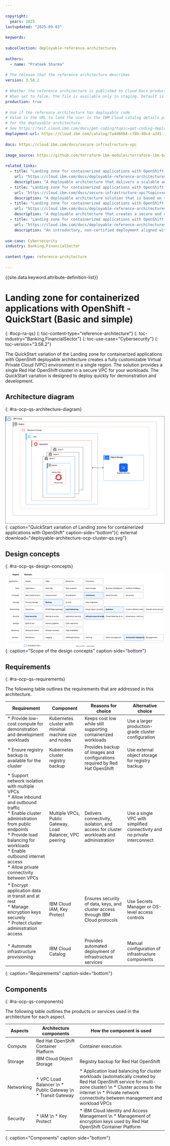 ```yaml
---

copyright:
  years: 2025
lastupdated: "2025-09-03"

keywords:

subcollection: deployable-reference-architectures

authors:
  - name: "Prateek Sharma"

# The release that the reference architecture describes
version: 3.58.2

# Whether the reference architecture is published to Cloud Docs production.
# When set to false, the file is available only in staging. Default is false.
production: true

# Use if the reference architecture has deployable code.
# Value is the URL to land the user in the IBM Cloud catalog details page
# for the deployable architecture.
# See https://test.cloud.ibm.com/docs/get-coding?topic=get-coding-deploy-button
deployment-url: https://cloud.ibm.com/catalog/7a4d68b4-cf8b-40cd-a3d1-f49aff526eb3/architecture/deploy-arch-ibm-ocp-vpc-1728a4fd-f561-4cf9-82ef-2b1eeb5da1a8-global

docs: https://cloud.ibm.com/docs/secure-infrastructure-vpc

image_source: https://github.com/terraform-ibm-modules/terraform-ibm-base-ocp-vpc/blob/main/reference-architectures/deployable-architecture-ocp-cluster-qs.svg

related_links:
  - title: "Landing zone for containerized applications with OpenShift (Standard - Integrated setup with configurable services)"
    url: "https://cloud.ibm.com/docs/deployable-reference-architectures?topic=deployable-reference-architectures-ocp-fully-configurable"
    description: "A deployable architecture that delivers a scalable and flexible Red Hat OpenShift environment on IBM Cloud Virtual Private Cloud (VPC), with seamless integration to security, observability, and other foundational services for containerized workloads."
  - title: "Landing zone for containerized applications with OpenShift (QuickStart - Basic and simple)"
    url: "https://cloud.ibm.com/docs/secure-infrastructure-vpc?topic=secure-infrastructure-ocp-ra-qs"
    description: "A deployable architecture solution that is based on the IBM Cloud for Financial Services reference architecture. This solution delivers a scalable and flexible Red Hat OpenShift environment on IBM Cloud Virtual Private Cloud (VPC), with seamless integration to security, observability, and other foundational services for containerized workloads."
  - title: "Landing zone for containerized applications with OpenShift (Standard - Financial Services edition)"
    url: "https://cloud.ibm.com/docs/deployable-reference-architectures?topic=deployable-reference-architectures-ocp-ra"
    description: "A deployable architecture that creates a secure and compliant Red Hat OpenShift Container Platform workload clusters on a Virtual Private Cloud (VPC) network based on the IBM Cloud for Financial Services reference architecture."
  - title: "Landing zone for containerized applications with OpenShift (QuickStart - Financial Services edition)"
    url: "https://cloud.ibm.com/docs/deployable-reference-architectures?topic=deployable-reference-architectures-roks-ra-qs"
    description: "An introductory, non-certified deployment aligned with the Financial Services Cloud VPCs topology. Not suitable for production workloads or upgrade paths."

use-case: Cybersecurity
industry: Banking,FinancialSector

content-type: reference-architecture

---
```


{{site.data.keyword.attribute-definition-list}}

# Landing zone for containerized applications with OpenShift - QuickStart (Basic and simple)
{: #ocp-ra-qs}
{: toc-content-type="reference-architecture"}
{: toc-industry="Banking,FinancialSector"}
{: toc-use-case="Cybersecurity"}
{: toc-version="3.58.2"}

The QuickStart variation of the Landing zone for containerized applications with OpenShift deployable architecture creates a fully customizable Virtual Private Cloud (VPC) environment in a single region. The solution provides a single Red Hat OpenShift cluster in a secure VPC for your workloads. The QuickStart variation is designed to deploy quickly for demonstration and development.

## Architecture diagram
{: #ra-ocp-qs-architecture-diagram}

![Architecture diagram for the QuickStart variation of Landing zone for containerized applications with OpenShift](deployable-architecture-ocp-cluster-qs.svg "Architecture diagram of QuickStart variation of Landing zone for containerized applications with OpenShift deployable architecture"){: caption="QuickStart variation of Landing zone for containerized applications with OpenShift" caption-side="bottom"}{: external download="deployable-architecture-ocp-cluster-qs.svg"}

## Design concepts
{: #ra-ocp-qs-design-concepts}

![Design requirements for Landing zone for containerized applications with OpenShift](heat-map-deploy-arch-ocp-quickstart.svg "Design concepts"){: caption="Scope of the design concepts" caption-side="bottom"}

## Requirements
{: #ra-ocp-qs-requirements}

The following table outlines the requirements that are addressed in this architecture.

| Requirement | Component | Reasons for choice | Alternative choice |
|-------------|-----------|--------------------|--------------------|
| * Provide low-cost compute for demonstration and development workloads | Kubernetes cluster with minimal machine size and nodes | Keeps cost low while still supporting containerized workloads | Use a larger production-grade cluster configuration |
| * Ensure registry backup is available for the cluster | Kubernetes cluster registry backup | Provides backup of images and configurations required by Red Hat OpenShift | Use external object storage for registry backup |
| * Support network isolation with multiple VPCs  <br> * Allow inbound and outbound traffic  <br> * Enable cluster administration from public endpoints  <br> * Provide load balancing for workloads  <br> * Enable outbound internet access  <br> * Allow private connectivity between VPCs | Multiple VPCs, Public Gateway, Load Balancer, VPC peering | Delivers connectivity, isolation, and access for cluster workloads and administration | Use a single VPC with simplified connectivity and no private interconnect |
| * Encrypt application data in transit and at rest  <br> * Manage encryption keys securely  <br> * Protect cluster administration access | IBM Cloud IAM, Key Protect | Ensures security of data, keys, and cluster access through IBM Cloud protocols | Use Secrets Manager or OS-level access controls |
| * Automate infrastructure provisioning | IBM Cloud Catalog | Provides automated deployment of infrastructure services | Manual configuration of infrastructure components |
{: caption="Requirements" caption-side="bottom"}

## Components
{: #ra-ocp-qs-components}

The following table outlines the products or services used in the architecture for each aspect.

| Aspects | Architecture components | How the component is used |
|---|---|---|
| Compute | Red Hat OpenShift Container Platform | Container execution |
| Storage | IBM Cloud Object Storage | Registry backup for Red Hat OpenShift |
| Networking | * VPC Load Balancer \n * Public Gateway \n * Transit Gateway | * Application load balancing for cluster workloads (automatically created by Red Hat OpenShift service for multi-zone cluster) \n * Cluster access to the internet \n * Private network connectivity between management and workload VPCs |
| Security | * IAM \n * Key Protect | * IBM Cloud Identity and Access Management \n * Management of encryption keys used by Red Hat OpenShift Container Platform |
{: caption="Components" caption-side="bottom"}
